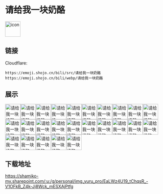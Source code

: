# 请给我一块奶酪
<img src="https://emoji.shojo.cn/bili/src/请给我一块奶酪/icon.png" width="50" height="50" alt="icon">

## 链接
Cloudflare:
```
https://emoji.shojo.cn/bili/src/请给我一块奶酪
https://emoji.shojo.cn/bili/webp/请给我一块奶酪
```
## 展示
<img src="https://emoji.shojo.cn/bili/src/请给我一块奶酪/请给我一块奶酪-喔喔喔喔喔.png" width="50" height="50" alt="请给我一块奶酪-喔喔喔喔喔"><img src="https://emoji.shojo.cn/bili/src/请给我一块奶酪/请给我一块奶酪-棒！.png" width="50" height="50" alt="请给我一块奶酪-棒！"><img src="https://emoji.shojo.cn/bili/src/请给我一块奶酪/请给我一块奶酪-哦咩跌多.png" width="50" height="50" alt="请给我一块奶酪-哦咩跌多"><img src="https://emoji.shojo.cn/bili/src/请给我一块奶酪/请给我一块奶酪-？.png" width="50" height="50" alt="请给我一块奶酪-？"><img src="https://emoji.shojo.cn/bili/src/请给我一块奶酪/请给我一块奶酪-沉默.png" width="50" height="50" alt="请给我一块奶酪-沉默"><img src="https://emoji.shojo.cn/bili/src/请给我一块奶酪/请给我一块奶酪-思索.png" width="50" height="50" alt="请给我一块奶酪-思索"><img src="https://emoji.shojo.cn/bili/src/请给我一块奶酪/请给我一块奶酪-震惊.png" width="50" height="50" alt="请给我一块奶酪-震惊"><img src="https://emoji.shojo.cn/bili/src/请给我一块奶酪/请给我一块奶酪-可怜.png" width="50" height="50" alt="请给我一块奶酪-可怜"><img src="https://emoji.shojo.cn/bili/src/请给我一块奶酪/请给我一块奶酪-扑哧！.png" width="50" height="50" alt="请给我一块奶酪-扑哧！"><img src="https://emoji.shojo.cn/bili/src/请给我一块奶酪/请给我一块奶酪-鼠鼠宇宙.png" width="50" height="50" alt="请给我一块奶酪-鼠鼠宇宙"><img src="https://emoji.shojo.cn/bili/src/请给我一块奶酪/请给我一块奶酪-忍耐.png" width="50" height="50" alt="请给我一块奶酪-忍耐"><img src="https://emoji.shojo.cn/bili/src/请给我一块奶酪/请给我一块奶酪-惊恐.png" width="50" height="50" alt="请给我一块奶酪-惊恐"><img src="https://emoji.shojo.cn/bili/src/请给我一块奶酪/请给我一块奶酪-愤怒.png" width="50" height="50" alt="请给我一块奶酪-愤怒"><img src="https://emoji.shojo.cn/bili/src/请给我一块奶酪/请给我一块奶酪-HAPPY！.png" width="50" height="50" alt="请给我一块奶酪-HAPPY！"><img src="https://emoji.shojo.cn/bili/src/请给我一块奶酪/请给我一块奶酪-无语.png" width="50" height="50" alt="请给我一块奶酪-无语"><img src="https://emoji.shojo.cn/bili/src/请给我一块奶酪/请给我一块奶酪-瑟瑟发抖.png" width="50" height="50" alt="请给我一块奶酪-瑟瑟发抖"><img src="https://emoji.shojo.cn/bili/src/请给我一块奶酪/请给我一块奶酪-Zzz....png" width="50" height="50" alt="请给我一块奶酪-Zzz..."><img src="https://emoji.shojo.cn/bili/src/请给我一块奶酪/请给我一块奶酪-食一口.png" width="50" height="50" alt="请给我一块奶酪-食一口"><img src="https://emoji.shojo.cn/bili/src/请给我一块奶酪/请给我一块奶酪-SUMMER.png" width="50" height="50" alt="请给我一块奶酪-SUMMER"><img src="https://emoji.shojo.cn/bili/src/请给我一块奶酪/请给我一块奶酪-哎？！.png" width="50" height="50" alt="请给我一块奶酪-哎？！"><img src="https://emoji.shojo.cn/bili/src/请给我一块奶酪/请给我一块奶酪-期待.png" width="50" height="50" alt="请给我一块奶酪-期待"><img src="https://emoji.shojo.cn/bili/src/请给我一块奶酪/请给我一块奶酪-比心.png" width="50" height="50" alt="请给我一块奶酪-比心"><img src="https://emoji.shojo.cn/bili/src/请给我一块奶酪/请给我一块奶酪-喜乐.png" width="50" height="50" alt="请给我一块奶酪-喜乐"><img src="https://emoji.shojo.cn/bili/src/请给我一块奶酪/请给我一块奶酪-宋温暖.png" width="50" height="50" alt="请给我一块奶酪-宋温暖"><img src="https://emoji.shojo.cn/bili/src/请给我一块奶酪/请给我一块奶酪-喜文海.png" width="50" height="50" alt="请给我一块奶酪-喜文海">

## 下载地址

https://shamiko-my.sharepoint.com/:u:/g/personal/img_yuru_pro/EaLWz4U19_tChqsR_-V1OFkB_Z4k-Jj8Wck_mESXAjPtfg